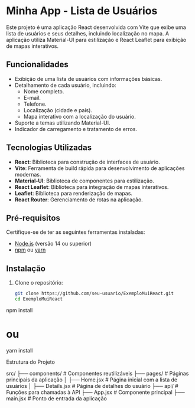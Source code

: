 # Minha App - Lista de Usuários

Este projeto é uma aplicação React desenvolvida com Vite que exibe uma lista de usuários e seus detalhes, incluindo localização no mapa. A aplicação utiliza Material-UI para estilização e React Leaflet para exibição de mapas interativos.

## Funcionalidades

- Exibição de uma lista de usuários com informações básicas.
- Detalhamento de cada usuário, incluindo:
  - Nome completo.
  - E-mail.
  - Telefone.
  - Localização (cidade e país).
  - Mapa interativo com a localização do usuário.
- Suporte a temas utilizando Material-UI.
- Indicador de carregamento e tratamento de erros.

## Tecnologias Utilizadas

- **React**: Biblioteca para construção de interfaces de usuário.
- **Vite**: Ferramenta de build rápida para desenvolvimento de aplicações modernas.
- **Material-UI**: Biblioteca de componentes para estilização.
- **React Leaflet**: Biblioteca para integração de mapas interativos.
- **Leaflet**: Biblioteca para renderização de mapas.
- **React Router**: Gerenciamento de rotas na aplicação.

## Pré-requisitos

Certifique-se de ter as seguintes ferramentas instaladas:

- [Node.js](https://nodejs.org/) (versão 14 ou superior)
- [npm](https://www.npmjs.com/) ou [yarn](https://yarnpkg.com/)

## Instalação

1. Clone o repositório:
   ```bash
   git clone https://github.com/seu-usuario/ExemploMuiReact.git
   cd ExemploMuiReact

npm install
# ou
yarn install

Estrutura do Projeto

src/
├── components/       # Componentes reutilizáveis
├── pages/            # Páginas principais da aplicação
│   ├── Home.jsx      # Página inicial com a lista de usuários
│   ├── Details.jsx   # Página de detalhes do usuário
├── api/              # Funções para chamadas à API
├── App.jsx           # Componente principal
├── main.jsx          # Ponto de entrada da aplicação